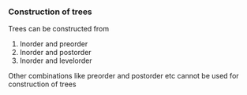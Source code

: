 ### Construction of trees

Trees can be constructed from
1) Inorder and preorder
2) Inorder and postorder
3) Inorder and levelorder

Other combinations like preorder and postorder etc cannot be used for construction of trees
